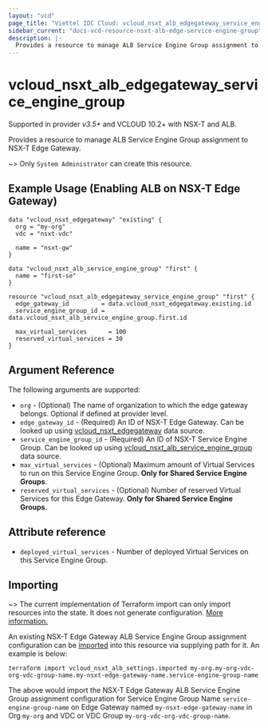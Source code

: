 ```yaml
---
layout: "vcd"
page_title: "Viettel IDC Cloud: vcloud_nsxt_alb_edgegateway_service_engine_group"
sidebar_current: "docs-vcd-resource-nsxt-alb-edge-service-engine-group"
description: |-
  Provides a resource to manage ALB Service Engine Group assignment to Edge Gateway.
---
```


# vcloud\_nsxt\_alb\_edgegateway\_service\_engine\_group

Supported in provider *v3.5+* and VCLOUD 10.2+ with NSX-T and ALB.

Provides a resource to manage ALB Service Engine Group assignment to NSX-T Edge Gateway.

~> Only `System Administrator` can create this resource.

## Example Usage (Enabling ALB on NSX-T Edge Gateway)

```hcl
data "vcloud_nsxt_edgegateway" "existing" {
  org = "my-org"
  vdc = "nsxt-vdc"

  name = "nsxt-gw"
}

data "vcloud_nsxt_alb_service_engine_group" "first" {
  name = "first-se"
}

resource "vcloud_nsxt_alb_edgegateway_service_engine_group" "first" {
  edge_gateway_id         = data.vcloud_nsxt_edgegateway.existing.id
  service_engine_group_id = data.vcloud_nsxt_alb_service_engine_group.first.id

  max_virtual_services      = 100
  reserved_virtual_services = 30
}

```

## Argument Reference

The following arguments are supported:

* `org` - (Optional) The name of organization to which the edge gateway belongs. Optional if defined at provider level.
* `edge_gateway_id` - (Required) An ID of NSX-T Edge Gateway. Can be looked up using
  [vcloud_nsxt_edgegateway](/providers/viettelidc-provider/vcloud/latest/docs/data-sources/nsxt_edgegateway) data source.
* `service_engine_group_id` - (Required) An ID of NSX-T Service Engine Group. Can be looked up using
  [vcloud_nsxt_alb_service_engine_group](/providers/viettelidc-provider/vcloud/latest/docs/data-sources/nsxt_alb_service_engine_group) data
  source.
* `max_virtual_services` - (Optional) Maximum amount of Virtual Services to run on this Service Engine Group. **Only for
  Shared Service Engine Groups**.
* `reserved_virtual_services` - (Optional) Number of reserved Virtual Services for this Edge Gateway. **Only for Shared
  Service Engine Groups.**

## Attribute reference

* `deployed_virtual_services` -  Number of deployed Virtual Services on this Service Engine Group.

## Importing

~> The current implementation of Terraform import can only import resources into the state.
It does not generate configuration. [More information.](https://www.terraform.io/docs/import/)

An existing NSX-T Edge Gateway ALB Service Engine Group assignment configuration can be [imported][docs-import] into
this resource via supplying
path for it. An example is below:

[docs-import]: https://www.terraform.io/docs/import/

```
terraform import vcloud_nsxt_alb_settings.imported my-org.my-org-vdc-org-vdc-group-name.my-nsxt-edge-gateway-name.service-engine-group-name
```

The above would import the NSX-T Edge Gateway ALB Service Engine Group assignment configuration for
Service Engine Group Name `service-engine-group-name` on  Edge Gateway named
`my-nsxt-edge-gateway-name` in Org `my-org` and VDC or VDC Group `my-org-vdc-org-vdc-group-name`.